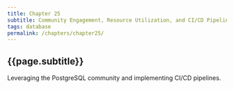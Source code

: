 ```yaml
---
title: Chapter 25
subtitle: Community Engagement, Resource Utilization, and CI/CD Pipelines for PostgreSQL
tags: database
permalink: /chapters/chapter25/
---
```

## {{page.subtitle}}

Leveraging the PostgreSQL community and implementing CI/CD pipelines.
